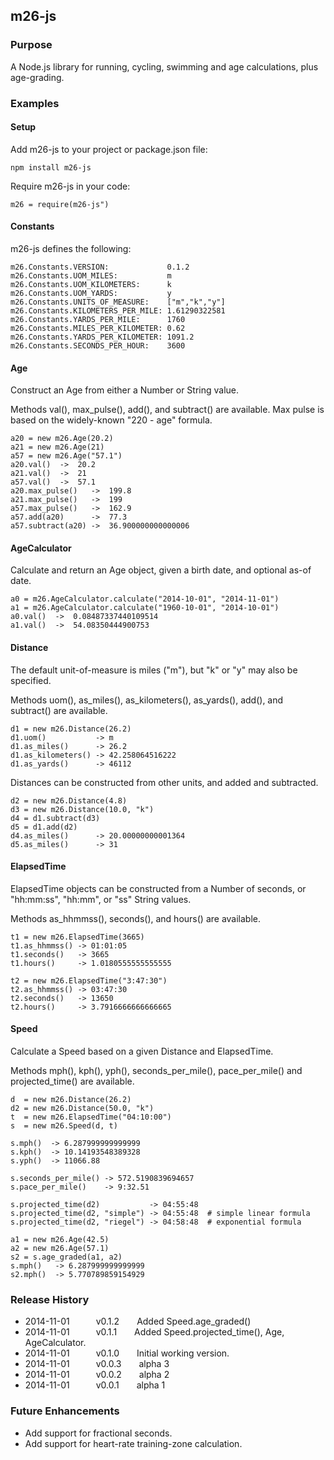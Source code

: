 ## m26-js

### Purpose

A Node.js library for running, cycling, swimming and age calculations, plus age-grading.

### Examples

#### Setup

Add m26-js to your project or package.json file:
```
npm install m26-js
```

Require m26-js in your code:
```
m26 = require(m26-js")
```

#### Constants

m26-js defines the following:
```
m26.Constants.VERSION:             0.1.2
m26.Constants.UOM_MILES:           m
m26.Constants.UOM_KILOMETERS:      k
m26.Constants.UOM_YARDS:           y
m26.Constants.UNITS_OF_MEASURE:    ["m","k","y"]
m26.Constants.KILOMETERS_PER_MILE: 1.61290322581
m26.Constants.YARDS_PER_MILE:      1760
m26.Constants.MILES_PER_KILOMETER: 0.62
m26.Constants.YARDS_PER_KILOMETER: 1091.2
m26.Constants.SECONDS_PER_HOUR:    3600
```

#### Age

Construct an Age from either a Number or String value.

Methods val(), max_pulse(), add(), and subtract() are available.
Max pulse is based on the widely-known "220 - age" formula.
```
a20 = new m26.Age(20.2)
a21 = new m26.Age(21)
a57 = new m26.Age("57.1")
a20.val()  ->  20.2
a21.val()  ->  21
a57.val()  ->  57.1
a20.max_pulse()   ->  199.8
a21.max_pulse()   ->  199
a57.max_pulse()   ->  162.9
a57.add(a20)      ->  77.3
a57.subtract(a20) ->  36.900000000000006
```

#### AgeCalculator

Calculate and return an Age object, given a birth date, and optional as-of date.

```
a0 = m26.AgeCalculator.calculate("2014-10-01", "2014-11-01")
a1 = m26.AgeCalculator.calculate("1960-10-01", "2014-10-01")
a0.val()  ->  0.08487337440109514
a1.val()  ->  54.08350444900753
```

#### Distance

The default unit-of-measure is miles ("m"), but "k" or "y" may also be specified.

Methods uom(), as_miles(), as_kilometers(), as_yards(), add(), and subtract() are available.
```
d1 = new m26.Distance(26.2)
d1.uom()           -> m
d1.as_miles()      -> 26.2
d1.as_kilometers() -> 42.258064516222
d1.as_yards()      -> 46112
```

Distances can be constructed from other units, and added and subtracted.
```
d2 = new m26.Distance(4.8)
d3 = new m26.Distance(10.0, "k")
d4 = d1.subtract(d3)
d5 = d1.add(d2)
d4.as_miles()      -> 20.00000000001364
d5.as_miles()      -> 31
```
#### ElapsedTime

ElapsedTime objects can be constructed from a Number of seconds, or "hh:mm:ss", "hh:mm", or "ss" String values.

Methods as_hhmmss(), seconds(), and hours() are available.
```
t1 = new m26.ElapsedTime(3665)
t1.as_hhmmss() -> 01:01:05
t1.seconds()   -> 3665
t1.hours()     -> 1.0180555555555555

t2 = new m26.ElapsedTime("3:47:30")
t2.as_hhmmss() -> 03:47:30
t2.seconds()   -> 13650
t2.hours()     -> 3.7916666666666665
```

#### Speed

Calculate a Speed based on a given Distance and ElapsedTime.

Methods mph(), kph(), yph(), seconds_per_mile(), pace_per_mile() and projected_time() are available.
```
d  = new m26.Distance(26.2)
d2 = new m26.Distance(50.0, "k")
t  = new m26.ElapsedTime("04:10:00")
s  = new m26.Speed(d, t)

s.mph()  -> 6.287999999999999
s.kph()  -> 10.14193548389328
s.yph()  -> 11066.88

s.seconds_per_mile() -> 572.5190839694657
s.pace_per_mile()    -> 9:32.51

s.projected_time(d2)           -> 04:55:48
s.projected_time(d2, "simple") -> 04:55:48  # simple linear formula
s.projected_time(d2, "riegel") -> 04:58:48  # exponential formula

a1 = new m26.Age(42.5)
a2 = new m26.Age(57.1)
s2 = s.age_graded(a1, a2)
s.mph()   -> 6.287999999999999
s2.mph()  -> 5.770789859154929
```

### Release History

* 2014-11-01   v0.1.2  Added Speed.age_graded()
* 2014-11-01   v0.1.1  Added Speed.projected_time(), Age, AgeCalculator.
* 2014-11-01   v0.1.0  Initial working version.
* 2014-11-01   v0.0.3  alpha 3
* 2014-11-01   v0.0.2  alpha 2
* 2014-11-01   v0.0.1  alpha 1


### Future Enhancements

* Add support for fractional seconds.
* Add support for heart-rate training-zone calculation.
